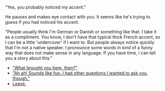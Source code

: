 "Yes, you probably noticed my accent."

He pauses and makes eye contact with you. It seems like he's trying to guess if you had noticed his accent.

"People usually think I'm German or Danish or something like that. I take it as a compliment. You know, I don't have that typical thick French accent, so I can be a little 'undercover' if I want to. But people always notice quickly that I'm not a native speaker. I pronounce some words in kind of a funny way that does not make sense in any language. If you have time, I can tell you a story about this."

- ["What brought you here, then?"](us.md)
- ["Ah ah! Sounds like fun. I had other questions I wanted to ask you, though."](questions.md)
- [Leave.](leave.md)
